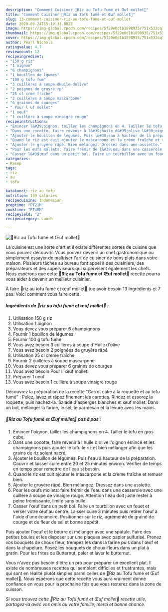 ```yaml
---
description: "Comment Cuisiner 🌾Riz au Tofu fumé et Œuf mollet🥚"
title: "Comment Cuisiner 🌾Riz au Tofu fumé et Œuf mollet🥚"
slug: 13-comment-cuisiner-riz-au-tofu-fume-et-ouf-mollet
date: 2020-09-24T15:19:31.882Z
image: https://img-global.cpcdn.com/recipes/5f29e0d1b1898935/751x532cq70/🌾riz-au-tofu-fume-et-oeuf-mollet🥚-photo-principale-de-la-recette.jpg
thumbnail: https://img-global.cpcdn.com/recipes/5f29e0d1b1898935/751x532cq70/🌾riz-au-tofu-fume-et-oeuf-mollet🥚-photo-principale-de-la-recette.jpg
cover: https://img-global.cpcdn.com/recipes/5f29e0d1b1898935/751x532cq70/🌾riz-au-tofu-fume-et-oeuf-mollet🥚-photo-principale-de-la-recette.jpg
author: Pearl Nichols
ratingvalue: 4.7
reviewcount: 12
recipeingredient:
- "150 g riz"
- "1 oignon"
- "6 champignons"
- "1 bouillon de lgumes"
- "100 g tofu fum"
- "3 cuillères à soupe dHuile dolive"
- "2 poignes de gruyre rp"
- "25 cl crme frache"
- "2 cuillères à soupe mascarpone"
- "6 graines de courges"
- " Pour l uf mollet"
- "1 oeuf"
- "1 cuillère à soupe vinaigre rouge"
recipeinstructions:
- "Émincer l&#39;oignon, tailler les champignons en 4. Tailler le tofu en gros cube."
- "Dans une cocotte, faire revenir à l&#39;huile d&#39;olive l&#39;oignon émincé et les champignons puis ajouter le tofu le riz et bien mélanger afin que les grains de riz soient nacré."
- "Ajouter le bouillon de légumes. Puis l&#39;eau à hauteur de la préparation. Couvrir et laisser cuire entre 20 et 25 minutes environ. Vérifier de temps en temps pour remettre de l&#39;eau si besoin."
- "Quand le riz est cuit ajouter le mascarpone et la crème fraîche et remuer bien."
- "Ajouter le gruyère râpé. Bien mélangez. Dressez dans une assiette."
- "Pour les œufs mollets: faire frémir de l&#39;eau dans une casserole avec une cuillère à soupe de vinaigre rouge. Attention l&#39;eau doit juste rester à peine frémissante, limite sans bulle."
- "Casser l&#39;œuf dans un petit bol. Faire un tourbillon avec un fouet et verser votre œuf.au centre. Laisser cuire 3 minutes puis retirer l&#39;œuf à l&#39;aide d&#39;une écumoire. Positionner sur le riz, agrémenté de grainé de courge et de fleur de sel et bonne appétit."
categories:
- Resep
tags:
- riz
- au
- tofu

katakunci: riz au tofu 
nutrition: 189 calories
recipecuisine: Indonesian
preptime: "PT21M"
cooktime: "PT40M"
recipeyield: "2"
recipecategory: Lunch

---
```



![🌾Riz au Tofu fumé et Œuf mollet🥚](https://img-global.cpcdn.com/recipes/5f29e0d1b1898935/751x532cq70/🌾riz-au-tofu-fume-et-oeuf-mollet🥚-photo-principale-de-la-recette.jpg)

La cuisine est une sorte d'art et il existe différentes sortes de cuisine que vous pouvez découvrir. Vous pouvez devenir un chef gastronomique ou simplement essayer de maîtriser l'art de cuisiner de bons plats dans votre maison. Plusieurs tâches au bureau font appel à des cuisiniers, des préparateurs et des superviseurs qui supervisent également les chefs. Nous espérons que cette <strong> 🌾Riz au Tofu fumé et Œuf mollet🥚 </strong> recette pourra vous aider à devenir un meilleur cuisinier.

<!--inarticleads1-->

À faire 🌾riz au tofu fumé et œuf mollet🥚 tue avoir besoin 13 Ingrédients et 7 pas. Voici comment vous faire cette.

##### Ingrédients de 🌾riz au tofu fumé et œuf mollet🥚 :

1. Utilisation 150 g riz
1. Utilisation 1 oignon
1. Vous devez vous préparer 6 champignons
1. Fournir 1 bouillon de légumes
1. Fournir 100 g tofu fumé
1. Vous avez besoin 3 cuillères à soupe d&#39;Huile d&#39;olive
1. Vous avez besoin 2 poignées de gruyère râpé
1. Utilisation 25 cl crème fraîche
1. Fournir 2 cuillères à soupe mascarpone
1. Vous devez vous préparer 6 graines de courges
1. Vous avez besoin  Pour l&#39; œuf mollet:
1. Préparer 1 oeuf
1. Vous avez besoin 1 cuillère à soupe vinaigre rouge


Découvrez la préparation de la recette &#34;Carrot cake à la roquette et au tofu fumé&#34; : Pelez, lavez et râpez finement les carottes. Rincez et essorez la roquette, puis hachez-la. Salade d&#39;asperges blanches et œuf mollet. Dans un bol, mélanger la farine, le sel, le parmesan et la levure avec les mains. 

<!--inarticleads2-->

##### 🌾Riz au Tofu fumé et Œuf mollet🥚 pas à pas :

1. Émincer l&#39;oignon, tailler les champignons en 4. Tailler le tofu en gros cube.
1. Dans une cocotte, faire revenir à l&#39;huile d&#39;olive l&#39;oignon émincé et les champignons puis ajouter le tofu le riz et bien mélanger afin que les grains de riz soient nacré.
1. Ajouter le bouillon de légumes. Puis l&#39;eau à hauteur de la préparation. Couvrir et laisser cuire entre 20 et 25 minutes environ. Vérifier de temps en temps pour remettre de l&#39;eau si besoin.
1. Quand le riz est cuit ajouter le mascarpone et la crème fraîche et remuer bien.
1. Ajouter le gruyère râpé. Bien mélangez. Dressez dans une assiette.
1. Pour les œufs mollets: faire frémir de l&#39;eau dans une casserole avec une cuillère à soupe de vinaigre rouge. Attention l&#39;eau doit juste rester à peine frémissante, limite sans bulle.
1. Casser l&#39;œuf dans un petit bol. Faire un tourbillon avec un fouet et verser votre œuf.au centre. Laisser cuire 3 minutes puis retirer l&#39;œuf à l&#39;aide d&#39;une écumoire. Positionner sur le riz, agrémenté de grainé de courge et de fleur de sel et bonne appétit.


Puis ajouter l&#39;oeuf et le beurre et mélanger avec une spatule. Faire des petites boules et les disposer sur une plaques avec papier sulfurisé. Prenez vos bouquets de choux fleur, trempez les dans la farine puis dans l&#39;œuf et dans la chapelure. Posez les bouquets de choux-fleurs dans un plat à gratin. Pour les frites de Butternut, peler et laver le butternut. 

<!--inarticleads1-->

<p>
Vous n'avez pas besoin d'être un pro pour préparer un excellent plat. Il existe de nombreuses recettes qui semblent difficiles et frustrantes, mais qui sont en réalité plutôt simples parmi celles de 🌾Riz au Tofu fumé et Œuf mollet🥚. Nous espérons que cette recette vous aura vraiment donné confiance en vous pour la prochaine fois que vous resterez dans la zone de cuisson.
</p>

<p>
<i>Si vous trouvez cette 🌾Riz au Tofu fumé et Œuf mollet🥚 recette utile, partagez-la avec vos amis ou votre famille, merci et bonne chance.</i>
</p>
